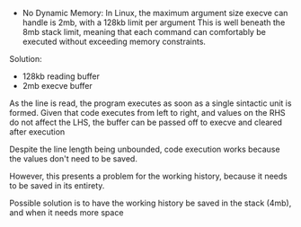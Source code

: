 - No Dynamic Memory:
In Linux, the maximum argument size execve can handle is 2mb, with a 128kb limit per argument
This is well beneath the 8mb stack limit, meaning that each command can comfortably be executed without exceeding memory constraints.

Solution:
- 128kb reading buffer
- 2mb execve buffer

As the line is read, the program executes as soon as a single sintactic unit is formed.
Given that code executes from left to right, and values on the RHS do not affect the LHS, the buffer can be passed off to execve and cleared after execution

Despite the line length being unbounded, code execution works because the values don't need to be saved.

However, this presents a problem for the working history, because it needs to be saved in its entirety.

Possible solution is to have the working history be saved in the stack (4mb), and when it needs more space 